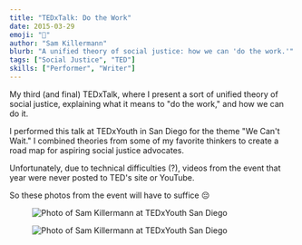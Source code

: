 ```yaml
---
title: "TEDxTalk: Do the Work"
date: 2015-03-29
emoji: "💪"
author: "Sam Killermann"
blurb: "A unified theory of social justice: how we can 'do the work.'"
tags: ["Social Justice", "TED"]
skills: ["Performer", "Writer"]
---
```

My third (and final) TEDxTalk, where I present a sort of unified theory of social justice, explaining what it means to "do the work," and how we can do it.

I performed this talk at TEDxYouth in San Diego for the theme "We Can't Wait." I combined theories from some of my favorite thinkers to create a road map for aspiring social justice advocates.

Unfortunately, due to technical difficulties (?), videos from the event that year were never posted to TED's site or YouTube.

So these photos from the event will have to suffice 😔

<figure class="work--sample"><img alt="Photo of Sam Killermann at TEDxYouth San Diego" src="/img/2015-sam-killermann-ted-x-do-the-work.jpg" class="ultra-wide"></figure>

<figure class="work--sample"><img alt="Photo of Sam Killermann at TEDxYouth San Diego" src="/img/2015-sam-killermann-ted-x-youth-smile-open-hands.jpg" class="ultra-wide"></figure>
